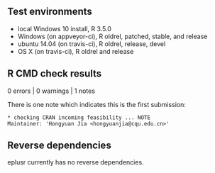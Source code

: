 ## Test environments
* local Windows 10 install, R 3.5.0
* Windows (on appveyor-ci), R oldrel, patched, stable, and release
* ubuntu 14.04 (on travis-ci), R oldrel, release, devel
* OS X (on travis-ci), R oldrel and release

## R CMD check results
0 errors | 0 warnings | 1 notes

There is one note which indicates this is the first submission:

```
* checking CRAN incoming feasibility ... NOTE
Maintainer: 'Hongyuan Jia <hongyuanjia@cqu.edu.cn>'
```

## Reverse dependencies
eplusr currently has no reverse dependencies.
